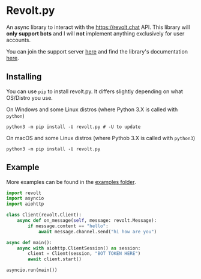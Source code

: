 # Revolt.py

An async library to interact with the https://revolt.chat API. This library will **only support bots** and I will **not** implement anything exclusively for user accounts.

You can join the support server [here](https://rvlt.gg/FDXER6hr) and find the library's documentation [here](https://revoltpy.readthedocs.io/en/latest/). 

## Installing

You can use `pip` to install revolt.py. It differs slightly depending on what OS/Distro you use.

On Windows and some Linux distros (where Python 3.X is called with `python`)
```
python3 -m pip install -U revolt.py # -U to update
```

On macOS and some Linux distros (where Pythob 3.X is called with `python3`)
```
python3 -m pip install -U revolt.py
```

## Example

More examples can be found in the [examples folder](https://github.com/revoltchat/revolt.py/blob/master/examples).

```py
import revolt
import asyncio
import aiohttp

class Client(revolt.Client):
    async def on_message(self, message: revolt.Message):
        if message.content == "hello":
            await message.channel.send("hi how are you")

async def main():
    async with aiohttp.ClientSession() as session:
        client = Client(session, "BOT TOKEN HERE")
        await client.start()

asyncio.run(main())
```
